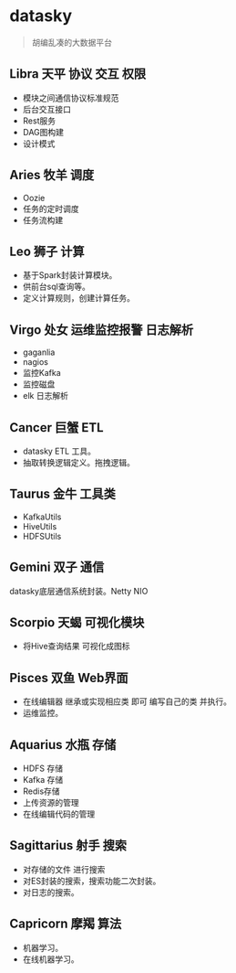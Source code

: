 # datasky

> 胡编乱凑的大数据平台

## Libra 天平 协议 交互 权限

- 模块之间通信协议标准规范
- 后台交互接口 
- Rest服务
- DAG图构建
- 设计模式

## Aries 牧羊 调度

- Oozie
- 任务的定时调度
- 任务流构建
    
## Leo 狮子 计算

- 基于Spark封装计算模块。 
- 供前台sql查询等。
- 定义计算规则，创建计算任务。

## Virgo 处女 运维监控报警 日志解析

- gaganlia
- nagios
- 监控Kafka
- 监控磁盘
- elk 日志解析

## Cancer 巨蟹 ETL

- datasky ETL 工具。
- 抽取转换逻辑定义。拖拽逻辑。

## Taurus 金牛 工具类

- KafkaUtils
- HiveUtils
- HDFSUtils

## Gemini 双子 通信

datasky底层通信系统封装。Netty NIO

## Scorpio 天蝎 可视化模块

- 将Hive查询结果 可视化成图标

## Pisces 双鱼 Web界面

- 在线编辑器 继承或实现相应类 即可 编写自己的类 并执行。
- 运维监控。

## Aquarius 水瓶 存储


- HDFS 存储
- Kafka 存储
- Redis存储
- 上传资源的管理
- 在线编辑代码的管理

## Sagittarius 射手 搜索


- 对存储的文件 进行搜索 
- 对ES封装的搜索，搜索功能二次封装。
- 对日志的搜索。

## Capricorn 摩羯 算法

- 机器学习。
- 在线机器学习。
